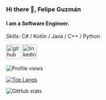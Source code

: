 ### Hi there 👋, Felipe Guzmán
#### I am a Software Engineer.

Skills: C# / Kotlin / Java / C++ / Python

[<img src='https://cdn.jsdelivr.net/npm/simple-icons@3.0.1/icons/github.svg' alt='github' height='40'>](https://github.com/FeliGR)  [<img src='https://cdn.jsdelivr.net/npm/simple-icons@3.0.1/icons/linkedin.svg' alt='linkedin' height='40'>](https://www.linkedin.com/in/felipe-guzmán-620a7921b/)  

![Profile views](https://gpvc.arturio.dev/FeliGR)  

[![Top Langs](https://github-readme-stats.vercel.app/api/top-langs/?username=FeliGR)](https://github.com/anuraghazra/github-readme-stats)

![GitHub stats](https://github-readme-stats.vercel.app/api?username=FeliGR&show_icons=true)  
